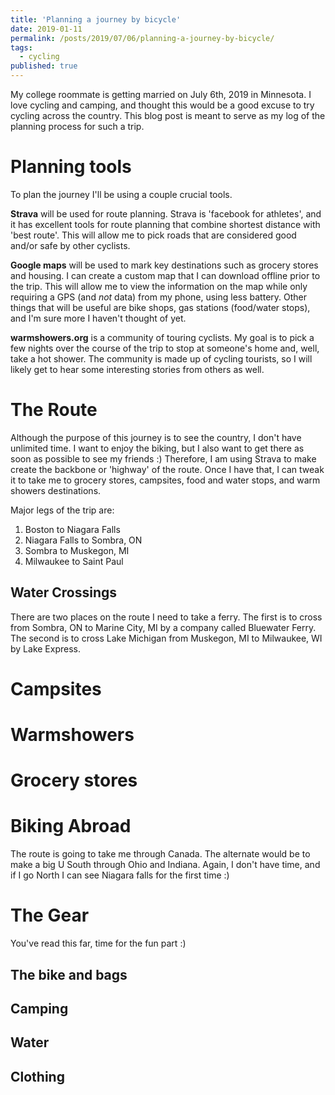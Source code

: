 ```yaml
---
title: 'Planning a journey by bicycle'
date: 2019-01-11
permalink: /posts/2019/07/06/planning-a-journey-by-bicycle/
tags:
  - cycling
published: true
---
```


My college roommate is getting married on July 6th, 2019 in Minnesota.
I love cycling and camping, and thought this would be a good excuse to try cycling across the country.
This blog post is meant to serve as my log of the planning process for such a trip.

Planning tools
====

To plan the journey I'll be using a couple crucial tools.

**Strava** will be used for route planning.
Strava is 'facebook for athletes', and it has excellent tools for route planning that combine shortest distance with 'best route'.
This will allow me to pick roads that are considered good and/or safe by other cyclists.

**Google maps** will be used to mark key destinations such as grocery stores and housing.
I can create a custom map that I can download offline prior to the trip.
This will allow me to view the information on the map while only requiring a GPS (and _not_ data) from my phone, using less battery.
Other things that will be useful are bike shops, gas stations (food/water stops), and I'm sure more I haven't thought of yet.

**warmshowers.org** is a community of touring cyclists.
My goal is to pick a few nights over the course of the trip to stop at someone's home and, well, take a hot shower.
The community is made up of cycling tourists, so I will likely get to hear some interesting stories from others as well.

The Route
===============
Although the purpose of this journey is to see the country, I don't have unlimited time.
I want to enjoy the biking, but I also want to get there as soon as possible to see my friends :)
Therefore, I am using Strava to make create the backbone or 'highway' of the route.
Once I have that, I can tweak it to take me to grocery stores, campsites, food and water stops, and warm showers destinations.

Major legs of the trip are:
1. Boston to Niagara Falls
2. Niagara Falls to Sombra, ON
3. Sombra to Muskegon, MI
4. Milwaukee to Saint Paul

Water Crossings
-------
There are two places on the route I need to take a ferry.
The first is to cross from Sombra, ON to Marine City, MI by a company called Bluewater Ferry.
The second is to cross Lake Michigan from Muskegon, MI to Milwaukee, WI by Lake Express.

Campsites
=============

Warmshowers
====

Grocery stores
====

Biking Abroad
===============
The route is going to take me through Canada.
The alternate would be to make a big U South through Ohio and Indiana.
Again, I don't have time, and if I go North I can see Niagara falls for the first time :)

The Gear
===============
You've read this far, time for the fun part :)

The bike and bags
------------

Camping
-----------

Water
-----------

Clothing
-----------
